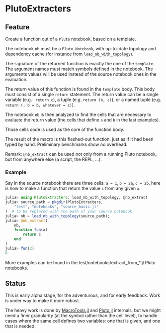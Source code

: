 # PlutoExtracters

## Feature

Create a function out of a `Pluto` notebook, based on a template.

The notebook `nb` must be a `Pluto.Notebook`,
with up-to-date topology and dependency cache
(for instance from [`load_nb_with_topology`](@ref)).

The signature of the returned function is exactly the one of the `template`.
The argument names must match symbols defined in the notebook.
The arguments values will be used instead of the source notebook ones
in the evaluation.

The return value of this function is found in the `template` body.
This body must consist of a single `return` statement.
The return value can be a single variable (e.g. ` return c`),
a tuple (e.g. `return (b, c)`), or a named tuple (e.g. `return (; b = b, whatever = c)`).

The notebook `nb` is then analyzed to find the cells that are necessary
to evaluate the return value
(the cells that define `a` and `b` in the last examples).

Those cells code is used as the core of the function body.

The result of the macro is this fleshed-out function,
just as if it had been typed by hand.
Preliminary benchmarks show no overhead.

Remark: `@nb_extract` can be used not only from a running Pluto notebook,
but from anywhere else (a script, the REPL, ...).

### Example
Say in the source notebook there are three cells: `a = 1`, `b = 2a`, `c = 2b`,
here is how to make a function that return the value `c` from any given `a`:
```julia
julia> using PlutoExtracters: load_nb_with_topology, @nb_extract
julia> source_path = pkgdir(PlutoExtracters,
	"test", "notebooks", "source_basic.jl"
)  # to be replaced with the path of your source notebook
julia> nb = load_nb_with_topology(source_path);
julia> @nb_extract(
	nb,
	function fun(a)
		return c
	end
)
julia> fun(2)
8
```

More examples can be found in the test/notebooks/extract_from_*.jl Pluto notebooks.


## Status

This is early alpha stage, for the adventurous, and for early feedback.
Work is under way to make it more robust.

The heavy work is done by
[MacroTools.jl](https://github.com/FluxML/MacroTools.jl)
and [Pluto.jl](https://github.com/fonsp/Pluto.jl) internals,
but we might need a finer granularity (at the symbol rather than the cell level),
to handle cases where the same cell defines two variables:
one that is given, and one that is needed.
